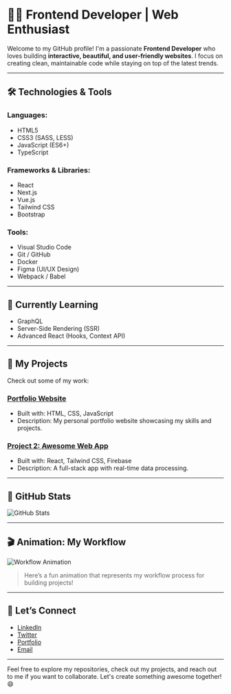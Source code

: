 # 👨‍💻 **Frontend Developer | Web Enthusiast**  
Welcome to my GitHub profile! I'm a passionate **Frontend Developer** who loves building **interactive, beautiful, and user-friendly websites**. I focus on creating clean, maintainable code while staying on top of the latest trends.

---

## 🛠 **Technologies & Tools**

### Languages:
- HTML5
- CSS3 (SASS, LESS)
- JavaScript (ES6+)
- TypeScript

### Frameworks & Libraries:
- React
- Next.js
- Vue.js
- Tailwind CSS
- Bootstrap

### Tools:
- Visual Studio Code
- Git / GitHub
- Docker
- Figma (UI/UX Design)
- Webpack / Babel

---

## 🌱 **Currently Learning**  
- GraphQL
- Server-Side Rendering (SSR)
- Advanced React (Hooks, Context API)

---

## 🚀 **My Projects**
Check out some of my work:

### [Portfolio Website](https://github.com/your-username/portfolio)
- Built with: HTML, CSS, JavaScript  
- Description: My personal portfolio website showcasing my skills and projects.

### [Project 2: Awesome Web App](https://github.com/your-username/awesome-web-app)
- Built with: React, Tailwind CSS, Firebase  
- Description: A full-stack app with real-time data processing.

---

## 🎯 **GitHub Stats**

![GitHub Stats](https://github-readme-stats.vercel.app/api?username=your-username&show_icons=true&hide_title=true&count_private=true&hide=prs&theme=radical)

---

## 🎬 **Animation: My Workflow**

![Workflow Animation](https://media.giphy.com/media/Y3PoYaqY2kxz6/giphy.gif)

> Here’s a fun animation that represents my workflow process for building projects!

---

## 💬 **Let’s Connect**
- [LinkedIn](https://www.linkedin.com/in/yourname/)
- [Twitter](https://twitter.com/yourusername)
- [Portfolio](https://yourportfolio.com)
- [Email](mailto:your.email@example.com)

---

Feel free to explore my repositories, check out my projects, and reach out to me if you want to collaborate. Let's create something awesome together! 😄
